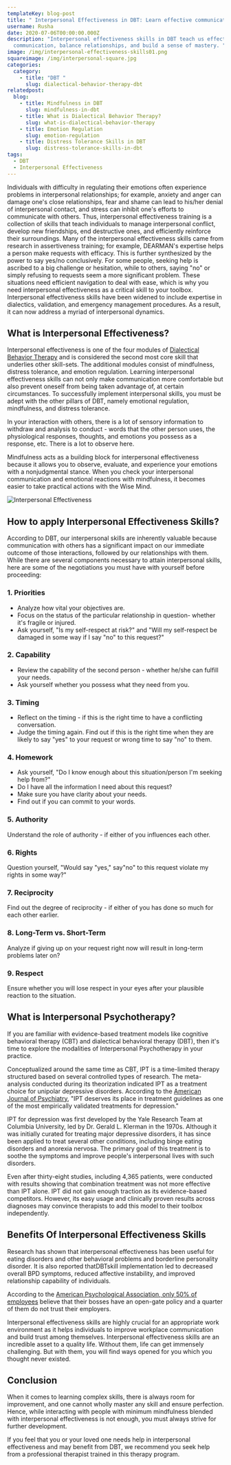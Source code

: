 ```yaml
---
templateKey: blog-post
title: " Interpersonal Effectiveness in DBT: Learn effective communication skills"
username: Rusha
date: 2020-07-06T00:00:00.000Z
description: "Interpersonal effectiveness skills in DBT teach us effective
  communication, balance relationships, and build a sense of mastery. "
image: /img/interpersonal-effectiveness-skills01.png
squareimage: /img/interpersonal-square.jpg
categories:
  category:
    - title: "DBT "
      slug: dialectical-behavior-therapy-dbt
relatedpost:
  blog:
    - title: Mindfulness in DBT
      slug: mindfulness-in-dbt
    - title: What is Dialectical Behavior Therapy?
      slug: what-is-dialectical-behavior-therapy
    - title: Emotion Regulation
      slug: emotion-regulation
    - title: Distress Tolerance Skills in DBT
      slug: distress-tolerance-skills-in-dbt
tags:
  - DBT
  - Interpersonal Effectiveness
---
```

<!--StartFragment-->

Individuals with difficulty in regulating their emotions often experience problems in interpersonal relationships; for example, anxiety and anger can damage one's close relationships, fear and shame can lead to his/her denial of interpersonal contact, and stress can inhibit one's efforts to communicate with others. Thus, interpersonal effectiveness training is a collection of skills that teach individuals to manage interpersonal conflict, develop new friendships, end destructive ones, and efficiently reinforce their surroundings. Many of the interpersonal effectiveness skills came from research in assertiveness training; for example, DEARMAN's expertise helps a person make requests with efficacy. This is further synthesized by the power to say yes/no conclusively. For some people, seeking help is ascribed to a big challenge or hesitation, while to others, saying "no" or simply refusing to requests seem a more significant problem. These situations need efficient navigation to deal with ease, which is why you need interpersonal effectiveness as a critical skill to your toolbox. Interpersonal effectiveness skills have been widened to include expertise in dialectics, validation, and emergency management procedures. As a result, it can now address a myriad of interpersonal dynamics.

<!--StartFragment-->

## What is Interpersonal Effectiveness?

Interpersonal effectiveness is one of the four modules of [Dialectical Behavior Therapy](https://www.resiliens.com/blog/what-is-dialectical-behavior-therapy/) and is considered the second most core skill that underlies other skill-sets. The additional modules consist of mindfulness, distress tolerance, and emotion regulation. Learning interpersonal effectiveness skills can not only make communication more comfortable but also prevent oneself from being taken advantage of, at certain circumstances. To successfully implement interpersonal skills, you must be adept with the other pillars of DBT, namely emotional regulation, mindfulness, and distress tolerance.

In your interaction with others, there is a lot of sensory information to withdraw and analysis to conduct - words that the other person uses, the physiological responses, thoughts, and emotions you possess as a response, etc. There is a lot to observe here.

Mindfulness acts as a building block for interpersonal effectiveness because it allows you to observe, evaluate, and experience your emotions with a nonjudgmental stance. When you check your interpersonal communication and emotional reactions with mindfulness, it becomes easier to take practical actions with the Wise Mind.

![Interpersonal Effectiveness](/img/interpersonal-effectiveness-skills02.png "How to apply Interpersonal Effectiveness?")

<!--StartFragment-->

## How to apply Interpersonal Effectiveness Skills?

According to DBT, our interpersonal skills are inherently valuable because communication with others has a significant impact on our immediate outcome of those interactions, followed by our relationships with them. While there are several components necessary to attain interpersonal skills, here are some of the negotiations you must have with yourself before proceeding:

### 1. Priorities

* Analyze how vital your objectives are.
* Focus on the status of the particular relationship in question- whether it's fragile or injured.
* Ask yourself, "Is my self-respect at risk?" and "Will my self-respect be damaged in some way if I say "no" to this request?"

### 2. Capability

* Review the capability of the second person - whether he/she can fulfill your needs.
* Ask yourself whether you possess what they need from you.

### 3. Timing

* Reflect on the timing - if this is the right time to have a conflicting conversation.
* Judge the timing again. Find out if this is the right time when they are likely to say "yes" to your request or wrong time to say "no" to them.

### 4. Homework

* Ask yourself, "Do I know enough about this situation/person I'm seeking help from?"
* Do I have all the information I need about this request?
* Make sure you have clarity about your needs.
* Find out if you can commit to your words.

### 5. Authority

Understand the role of authority - if either of you influences each other.

### 6. Rights

Question yourself, "Would say "yes," say"no" to this request violate my rights in some way?"

### 7. Reciprocity

Find out the degree of reciprocity - if either of you has done so much for each other earlier.

### 8. Long-Term vs. Short-Term

Analyze if giving up on your request right now will result in long-term problems later on?

### 9. Respect

Ensure whether you will lose respect in your eyes after your plausible reaction to the situation.

<!--StartFragment-->

## What is Interpersonal Psychotherapy?

If you are familiar with evidence-based treatment models like cognitive behavioral therapy (CBT) and dialectical behavioral therapy (DBT), then it's time to explore the modalities of Interpersonal Psychotherapy in your practice.

Conceptualized around the same time as CBT, IPT is a time-limited therapy structured based on several controlled types of research. The meta-analysis conducted during its theorization indicated IPT as a treatment choice for unipolar depressive disorders. According to the [American Journal of Psychiatry](https://ajp.psychiatryonline.org/doi/abs/10.1176/appi.ajp.2016.16121392), "IPT deserves its place in treatment guidelines as one of the most empirically validated treatments for depression."

IPT for depression was first developed by the Yale Research Team at Columbia University, led by Dr. Gerald L. Klerman in the 1970s. Although it was initially curated for treating major depressive disorders, it has since been applied to treat several other conditions, including binge eating disorders and anorexia nervosa. The primary goal of this treatment is to soothe the symptoms and improve people's interpersonal lives with such disorders.

Even after thirty-eight studies, including 4,365 patients, were conducted with results showing that combination treatment was not more effective than IPT alone. IPT did not gain enough traction as its evidence-based competitors. However, its easy usage and clinically proven results across diagnoses may convince therapists to add this model to their toolbox independently.

<!--StartFragment-->

## Benefits Of Interpersonal Effectiveness Skills

Research has shown that interpersonal effectiveness has been useful for eating disorders and other behavioral problems and borderline personality disorder. It is also reported thatDBTskill implementation led to decreased overall BPD symptoms, reduced affective instability, and improved relationship capability of individuals.

According to the [American Psychological Association, only 50% of employees](https://www.apa.org/) believe that their bosses have an open-gate policy and a quarter of them do not trust their employers.

Interpersonal effectiveness skills are highly crucial for an appropriate work environment as it helps individuals to improve workplace communication and build trust among themselves. Interpersonal effectiveness skills are an incredible asset to a quality life. Without them, life can get immensely challenging. But with them, you will find ways opened for you which you thought never existed.

## Conclusion

When it comes to learning complex skills, there is always room for improvement, and one cannot wholly master any skill and ensure perfection. Hence, while interacting with people with minimum mindfulness blended with interpersonal effectiveness is not enough, you must always strive for further development.

If you feel that you or your loved one needs help in interpersonal effectiveness and may benefit from DBT, we recommend you seek help from a professional therapist trained in this therapy program.

<!--EndFragment-->

<!--EndFragment-->

<!--EndFragment-->

<!--EndFragment-->

<!--EndFragment-->
